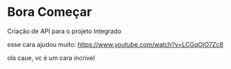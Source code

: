 # Bora Começar

Criação de API para o projeto Integrado

esse cara ajudou muito: https://www.youtube.com/watch?v=LCGqOjO7Zc8

ola caue, vc é um cara incrivel
